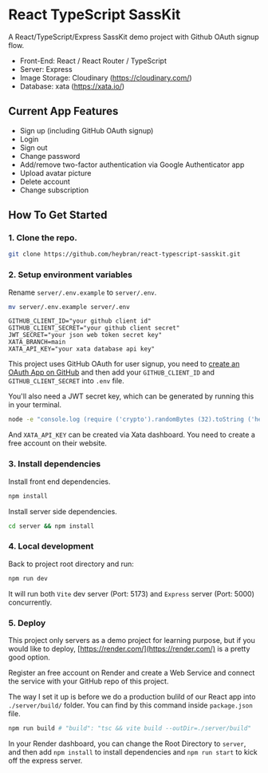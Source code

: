 # React TypeScript SassKit

A React/TypeScript/Express SassKit demo project with Github OAuth signup flow.

- Front-End: React / React Router / TypeScript
- Server: Express
- Image Storage: Cloudinary (https://cloudinary.com/)
- Database: xata (https://xata.io/)

## Current App Features

- Sign up (including GitHub OAuth signup)
- Login
- Sign out
- Change password
- Add/remove two-factor authentication via Google Authenticator app
- Upload avatar picture
- Delete account
- Change subscription

## How To Get Started

### 1. Clone the repo.

```bash
git clone https://github.com/heybran/react-typescript-sasskit.git
```

### 2. Setup environment variables

Rename `server/.env.example` to `server/.env`.

```bash
mv server/.env.example server/.env
```

```
GITHUB_CLIENT_ID="your github client id"
GITHUB_CLIENT_SECRET="your github client secret"
JWT_SECRET="your json web token secret key"
XATA_BRANCH=main
XATA_API_KEY="your xata database api key"
```

This project uses GitHub OAuth for user signup, you need to [create an OAuth App on GitHub](https://docs.github.com/en/apps/oauth-apps/building-oauth-apps/creating-an-oauth-app) and then add your `GITHUB_CLIENT_ID` and `GITHUB_CLIENT_SECRET` into `.env` file.

You'll also need a JWT secret key, which can be generated by running this in your terminal.

```bash
node -e "console.log (require ('crypto').randomBytes (32).toString ('hex'))"
```

And `XATA_API_KEY` can be created via Xata dashboard. You need to create a free account on their website.

### 3. Install dependencies

Install front end dependencies.

```bash
npm install
```

Install server side dependencies.

```bash
cd server && npm install
```

### 4. Local development

Back to project root directory and run:

```bash
npm run dev
```

It will run both `Vite` dev server (Port: 5173) and `Express` server (Port: 5000) concurrently.

### 5. Deploy

This project only servers as a demo project for learning purpose, but if you would like to deploy, [https://render.com/](https://render.com/)
is a pretty good option.

Register an free account on Render and create a Web Service and connect the service with your GitHub repo of this project.

The way I set it up is before we do a production bulild of our React app into `./server/build/` folder. You can find by this command inside `package.json` file.

```bash
npm run build # "build": "tsc && vite build --outDir=./server/build"
```

In your Render dashboard, you can change the Root Directory to `server`, and then add `npm install` to install dependencies and `npm run start` to kick off the express server.
